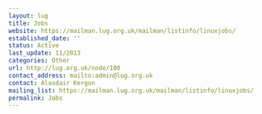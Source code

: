 ```yaml
---
layout: lug
title: Jobs
website: https://mailman.lug.org.uk/mailman/listinfo/linuxjobs/
established_date: ''
status: Active
last_update: 11/2013
categories: Other
url: http://lug.org.uk/node/100
contact_address: mailto:admin@lug.org.uk
contact: Alasdair Kergon
mailing_list: https://mailman.lug.org.uk/mailman/listinfo/linuxjobs/
permalink: Jobs
---
```

